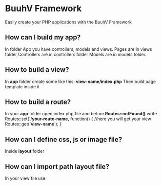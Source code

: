 # BuuhV Framework

Easily create your PHP applications with the BuuhV Framework

How can I build my app?
-
In folder App you have controllers, models and views.
Pages are in views folder
Controllers are in controllers folder
Models are in models folder.

How to build a view?
-
In **app** folder create some like this:  **view-name/index.php**
Then build page template inside it

How to build a route?
-
In your **app** folder open index.php.file and before **Routes::notFound()** write
Routes::set('/**your-route-name**, function() {
       //here you will get your view
       Routes::get('**view-name**');
}

How can I define css, js or image file?
-
Inside **layout** folder

How can I import path layout file?
-
In your view file use
<?php acho App::layout ('**file-path-in-folder**'); ?>
